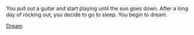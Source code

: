 You pull out a guitar and start playing until the sun goes down. After a long day of rocking out, you decide to
go to sleep. You begin to dream.

[Dream](../dream/dream.md)